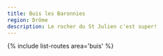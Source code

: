 ```yaml
---
title: Buis les Baronnies
region: Drôme
description: Le rocher du St Julien c'est super!
---
```


{% include list-routes area='buis' %}

